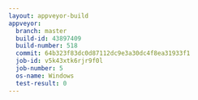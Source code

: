```yaml
---
layout: appveyor-build
appveyor:
  branch: master
  build-id: 43897409
  build-number: 518
  commit: 64b323f83dc0d87112dc9e3a30dc4f8ea31933f1
  job-id: v5k43xtk6rjr9f0l
  job-number: 5
  os-name: Windows
  test-result: 0
---
```

